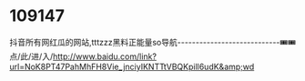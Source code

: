 # 109147
抖音所有网红瓜的网站,tttzzz黑料正能量so导航----------------------------🎟🎟点/此/进/入/http://www.baidu.com/link?url=NoK8PT47PahMhFH8Vie_jnciyIKNTTtVBQKpill6udK&amp;wd
